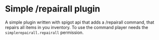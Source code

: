 # Simple /repairall plugin
A simple plugin written with spigot api that adds a /repairall command, that repairs all items in you inventory.
To use the command player needs the `simplerepairall.repairall` permission.
